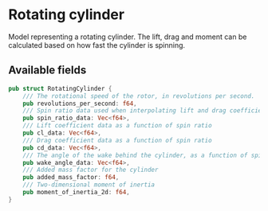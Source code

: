 # Rotating cylinder
Model representing a rotating cylinder. The lift, drag and moment can be calculated based on how fast the cylinder is spinning. 

## Available fields
```rust
pub struct RotatingCylinder {
    /// The rotational speed of the rotor, in revolutions per second.
    pub revolutions_per_second: f64,
    /// Spin ratio data used when interpolating lift and drag coefficients.
    pub spin_ratio_data: Vec<f64>,
    /// Lift coefficient data as a function of spin ratio
    pub cl_data: Vec<f64>,
    /// Drag coefficient data as a function of spin ratio
    pub cd_data: Vec<f64>,
    /// The angle of the wake behind the cylinder, as a function of spin ratio.
    pub wake_angle_data: Vec<f64>,
    /// Added mass factor for the cylinder
    pub added_mass_factor: f64,
    /// Two-dimensional moment of inertia
    pub moment_of_inertia_2d: f64,
}
```
